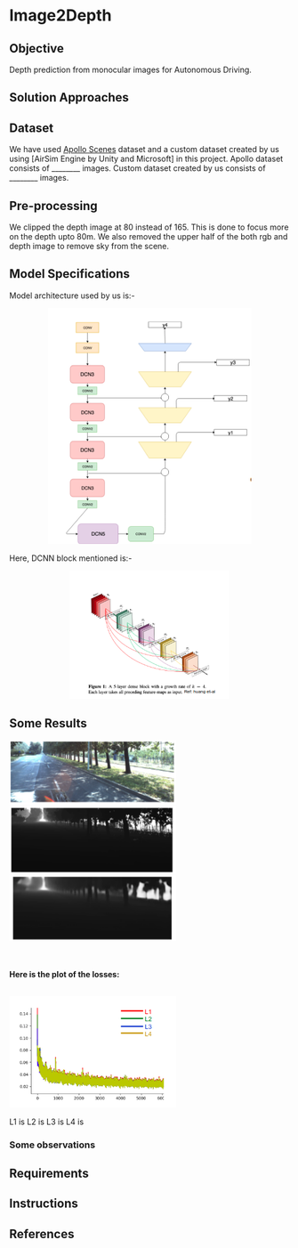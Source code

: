 # Image2Depth

## Objective
Depth prediction from monocular images for Autonomous Driving.

## Solution Approaches


## Dataset
We have used [Apollo Scenes](http://data.apollo.auto/?locale=en-us&lang=en) dataset and a custom dataset created by us using [AirSim Engine by Unity and Microsoft] in this project.
Apollo dataset consists of ________ images. 
Custom dataset created by us consists of ________ images.

## Pre-processing
We clipped the depth image at 80 instead of 165. This is done to focus more on the depth upto 80m.
We also removed the upper half of the both rgb and depth image to remove sky from the scene.

## Model Specifications

Model architecture used by us is:-
<p align='center'>
  <img src='./outputs/readme_out/model.png' alt='model'/>
</p>

Here, DCNN block mentioned is:-
<p align='center'>
  <img src='./outputs/readme_out/DCNN.png' alt='dcnn'/>
</p>


## Some Results

<p align='float'>
  <img src='./outputs/readme_out/input_1.png' style="width: 300px;" />
  <img src='./outputs/readme_out/gt_1.png' style="width: 300px;" />
  <img src='./outputs/readme_out/output_1.png' style="width: 300px;" />
</p>

<br>
	<br>
<b> Here is the plot of the losses:</b>
<br>
<br>

<p align='float'>
  <img src='./outputs/readme_out/loss.png' style="width: 300px;" />
</p>
L1 is 
L2 is
L3 is 
L4 is


### Some observations



## Requirements 


## Instructions
 

## References



